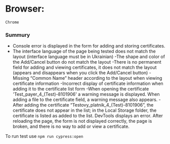 # Browser:
    Chrome
### Summury
- Console error is displayed in the form for adding and storing certificates.
- The interface language of the page being tested does not match the layout
(interface language must be in Ukrainian)
-The shape and color of the Add/Cancel button do not match the layout
-There is no permanent field for adding and viewing certificates, it does not match the layout (appears and disappears when you click the Add/Cancel button)
-Missing “Common Name” header according to the layout when viewing certificate information
-Incorrect display of certificate information when adding it to the certificate list form
-When opening the certificate 'Test_payer_4_(Test)-8101906' a warning message is displayed. When adding a file to the certificate field, a warning message also appears.
-After adding the certificate “Testovy_platnik_4_(Test)-8101906”, the certificate does not appear in the list; in the Local Storage folder, the certificate is listed as added to the list. DevTools displays an error. After reloading the page, the form is not displayed correctly, the page is broken, and there is no way to add or view a certificate.

To run test use `npm run cypress:open`
